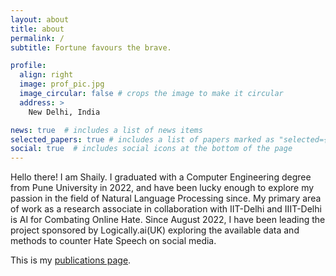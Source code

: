 ```yaml
---
layout: about
title: about
permalink: /
subtitle: Fortune favours the brave.

profile:
  align: right
  image: prof_pic.jpg
  image_circular: false # crops the image to make it circular
  address: >
    New Delhi, India

news: true  # includes a list of news items
selected_papers: true # includes a list of papers marked as "selected={true}"
social: true  # includes social icons at the bottom of the page
---
```


Hello there! I am Shaily. I graduated with a Computer Engineering degree from Pune University in 2022, and have been lucky enough to explore my passion in the field of Natural Language Processing since. My primary area of work as a research associate in collaboration with IIT-Delhi and IIIT-Delhi is AI for Combating Online Hate. Since August 2022, I have been leading the project sponsored by Logically.ai(UK) exploring the available data and methods to counter Hate Speech on social media. 

This is my [publications page](/Shaily12.github.io/publications/).

